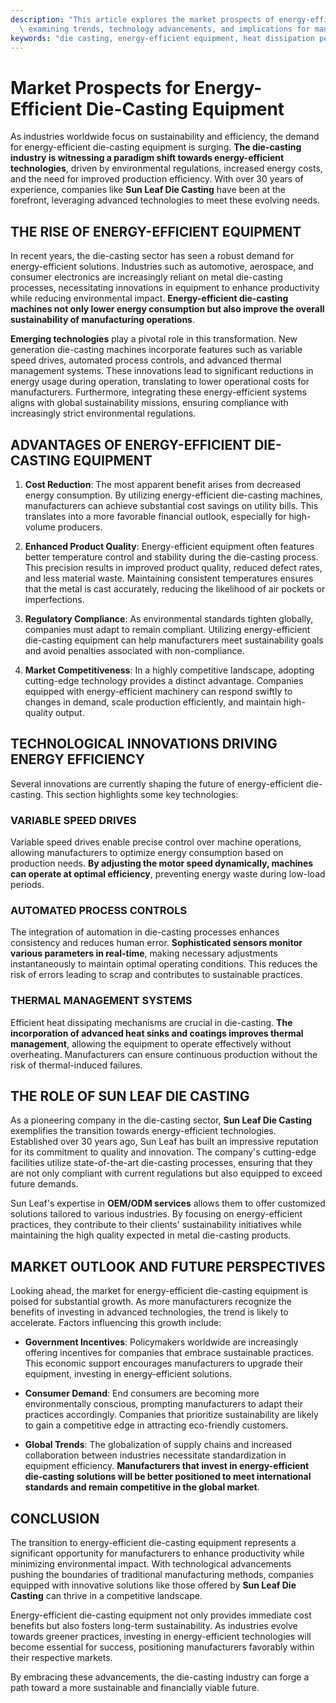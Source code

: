 ```yaml
---
description: "This article explores the market prospects of energy-efficient die-casting equipment,\
  \ examining trends, technology advancements, and implications for manufacturers."
keywords: "die casting, energy-efficient equipment, heat dissipation performance, heat sink"
---
```

# Market Prospects for Energy-Efficient Die-Casting Equipment

As industries worldwide focus on sustainability and efficiency, the demand for energy-efficient die-casting equipment is surging. **The die-casting industry is witnessing a paradigm shift towards energy-efficient technologies**, driven by environmental regulations, increased energy costs, and the need for improved production efficiency. With over 30 years of experience, companies like **Sun Leaf Die Casting** have been at the forefront, leveraging advanced technologies to meet these evolving needs. 

## THE RISE OF ENERGY-EFFICIENT EQUIPMENT

In recent years, the die-casting sector has seen a robust demand for energy-efficient solutions. Industries such as automotive, aerospace, and consumer electronics are increasingly reliant on metal die-casting processes, necessitating innovations in equipment to enhance productivity while reducing environmental impact. **Energy-efficient die-casting machines not only lower energy consumption but also improve the overall sustainability of manufacturing operations**.

**Emerging technologies** play a pivotal role in this transformation. New generation die-casting machines incorporate features such as variable speed drives, automated process controls, and advanced thermal management systems. These innovations lead to significant reductions in energy usage during operation, translating to lower operational costs for manufacturers. Furthermore, integrating these energy-efficient systems aligns with global sustainability missions, ensuring compliance with increasingly strict environmental regulations.

## ADVANTAGES OF ENERGY-EFFICIENT DIE-CASTING EQUIPMENT

1. **Cost Reduction**: The most apparent benefit arises from decreased energy consumption. By utilizing energy-efficient die-casting machines, manufacturers can achieve substantial cost savings on utility bills. This translates into a more favorable financial outlook, especially for high-volume producers.
   
2. **Enhanced Product Quality**: Energy-efficient equipment often features better temperature control and stability during the die-casting process. This precision results in improved product quality, reduced defect rates, and less material waste. Maintaining consistent temperatures ensures that the metal is cast accurately, reducing the likelihood of air pockets or imperfections.

3. **Regulatory Compliance**: As environmental standards tighten globally, companies must adapt to remain compliant. Utilizing energy-efficient die-casting equipment can help manufacturers meet sustainability goals and avoid penalties associated with non-compliance.

4. **Market Competitiveness**: In a highly competitive landscape, adopting cutting-edge technology provides a distinct advantage. Companies equipped with energy-efficient machinery can respond swiftly to changes in demand, scale production efficiently, and maintain high-quality output.

## TECHNOLOGICAL INNOVATIONS DRIVING ENERGY EFFICIENCY

Several innovations are currently shaping the future of energy-efficient die-casting. This section highlights some key technologies:

### VARIABLE SPEED DRIVES

Variable speed drives enable precise control over machine operations, allowing manufacturers to optimize energy consumption based on production needs. **By adjusting the motor speed dynamically, machines can operate at optimal efficiency**, preventing energy waste during low-load periods.

### AUTOMATED PROCESS CONTROLS

The integration of automation in die-casting processes enhances consistency and reduces human error. **Sophisticated sensors monitor various parameters in real-time**, making necessary adjustments instantaneously to maintain optimal operating conditions. This reduces the risk of errors leading to scrap and contributes to sustainable practices.

### THERMAL MANAGEMENT SYSTEMS

Efficient heat dissipating mechanisms are crucial in die-casting. **The incorporation of advanced heat sinks and coatings improves thermal management**, allowing the equipment to operate effectively without overheating. Manufacturers can ensure continuous production without the risk of thermal-induced failures.

## THE ROLE OF SUN LEAF DIE CASTING

As a pioneering company in the die-casting sector, **Sun Leaf Die Casting** exemplifies the transition towards energy-efficient technologies. Established over 30 years ago, Sun Leaf has built an impressive reputation for its commitment to quality and innovation. The company's cutting-edge facilities utilize state-of-the-art die-casting processes, ensuring that they are not only compliant with current regulations but also equipped to exceed future demands.

Sun Leaf's expertise in **OEM/ODM services** allows them to offer customized solutions tailored to various industries. By focusing on energy-efficient practices, they contribute to their clients' sustainability initiatives while maintaining the high quality expected in metal die-casting products.

## MARKET OUTLOOK AND FUTURE PERSPECTIVES

Looking ahead, the market for energy-efficient die-casting equipment is poised for substantial growth. As more manufacturers recognize the benefits of investing in advanced technologies, the trend is likely to accelerate. Factors influencing this growth include:

- **Government Incentives**: Policymakers worldwide are increasingly offering incentives for companies that embrace sustainable practices. This economic support encourages manufacturers to upgrade their equipment, investing in energy-efficient solutions.

- **Consumer Demand**: End consumers are becoming more environmentally conscious, prompting manufacturers to adapt their practices accordingly. Companies that prioritize sustainability are likely to gain a competitive edge in attracting eco-friendly customers.

- **Global Trends**: The globalization of supply chains and increased collaboration between industries necessitate standardization in equipment efficiency. **Manufacturers that invest in energy-efficient die-casting solutions will be better positioned to meet international standards and remain competitive in the global market**.

## CONCLUSION

The transition to energy-efficient die-casting equipment represents a significant opportunity for manufacturers to enhance productivity while minimizing environmental impact. With technological advancements pushing the boundaries of traditional manufacturing methods, companies equipped with innovative solutions like those offered by **Sun Leaf Die Casting** can thrive in a competitive landscape.

Energy-efficient die-casting equipment not only provides immediate cost benefits but also fosters long-term sustainability. As industries evolve towards greener practices, investing in energy-efficient technologies will become essential for success, positioning manufacturers favorably within their respective markets.

By embracing these advancements, the die-casting industry can forge a path toward a more sustainable and financially viable future.
